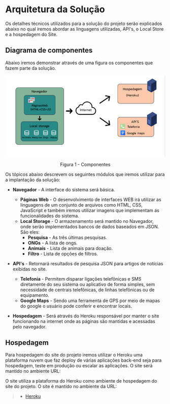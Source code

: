 # Arquitetura da Solução

Os detalhes técnicos utilizados para a solução do projeto serão explicados abaixo 
no qual iremos abordar as linguagens utilizadas, API's, o Local Store e a hospedagem do Site.

## Diagrama de componentes

Abaixo iremos demonstrar através de uma figura os componentes que fazem parte da solução.

![Diagrama de Componentes](img/Figura-1-Componentes.png)
<center>Figura 1 - Componentes</center>


Os tópicos abaixo descrevem os seguintes módulos que iremos utilizar para a implantação da solução:
- **Navegador** - A interface do sistema será básica. 
  - **Páginas Web** - O desenvolvimento de interfaces WEB irá utilizar as linguagens de um conjunto de arquivos como HTML, CSS, JavaScript e também iremos utilizar imagens que implementam as funcionalidades do sistema.
   - **Local Storage** - O armazenamento será mantido no Navegador, onde serão implementados bancos de dados baseados em JSON. São eles: 
     - **Pesquisa** - As três últimas pesquisas.
     - **ONGs** - A lista de ongs.
     - **Animais** - Lista de animais para doação.
     - **Filtro** - Lista de opções de filtros.
 - **API's** - Retornará resultados de pesquisa JSON para artigos de notícias exibidas no site.
     - **Telefonia** - Permitem disparar ligações telefônicas e SMS diretamente do seu sistema ou aplicativo de forma simples, sem necessidade de centrais telefônicas, de linhas telefônicas ou de equipamento.
     - **Google Maps** - Sendo uma ferramenta de GPS por meio de mapas do google o usuário pode conferir e encontrar locais.

 - **Hospedagem** - Será através do Heroku responsável por manter o site funcionando na internet onde as páginas são mantidas e acessadas pelo navegador.

## Hospedagem

Para hospedagem do site do projeto iremos utilizar o Heroku uma plataforma nuvem que faz deploy de várias aplicações back-end seja para hospedagem, teste em produção ou escalar as aplicações. O site será mantido no ambiente URL:

O site utiliza a plataforma do Heroku como ambiente de hospedagem do site do projeto. O site é mantido no ambiente da URL: 

> - [Heroku](https://dashboard.heroku.com/apps)
